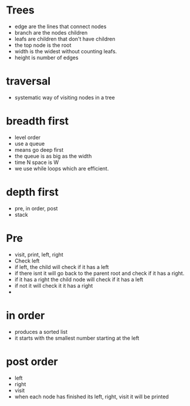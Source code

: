 # Trees
- edge are the lines that connect nodes
- branch are the nodes children
- leafs are children that don't have children
- the top node is the root
- width is the widest without counting leafs.
- height is number of edges

# traversal 
- systematic way of visiting nodes in a tree

# breadth first
- level order
- use a queue
- means go deep first 
- the queue is as big as the width
- time N space is W
- we use while loops which are efficient.

# depth first 
- pre, in order, post
- stack

# Pre
- visit, print, left, right
- Check left
- if left, the child will check if it has a left
- if there isnt it will go back to the parent root and check if it has a right.
- if it has a right the child node will check if it has a left
- if not it will check it it has a right
-

# in order
- produces a sorted list
- it starts with the smallest number starting at the left

# post order
- left
- right
- visit
- when each node has finished its left, right, visit it will be printed